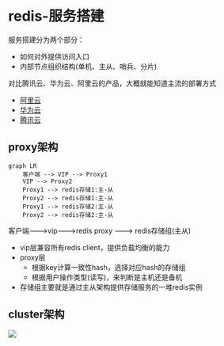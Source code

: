 # redis-服务搭建

服务搭建分为两个部分：
- 如何对外提供访问入口
- 内部节点组织结构(单机、主从、哨兵、分片)

对比腾讯云、华为云、阿里云的产品，大概就能知道主流的部署方式
- [阿里云](https://help.aliyun.com/zh/redis/product-overview/overview-6?spm=a2c4g.11186623.0.0.9d0585b50TuaDW)
- [华为云](https://support.huaweicloud.com/productdesc-dcs/dcs-pd-191224001.html)
- [腾讯云](https://cloud.tencent.com/document/product/239/18336)


## proxy架构

```mermaid
graph LR
    客户端 --> VIP --> Proxy1
    VIP --> Proxy2
    Proxy1 --> redis存储1:主-从
    Proxy2 --> redis存储1:主-从
    Proxy1 --> redis存储2:主-从
    Proxy2 --> redis存储2:主-从
```


客户端--->vip--->redis proxy ---> redis存储组(主从)
- vip层兼容所有redis client，提供负载均衡的能力
- proxy层
    - 根据key计算一致性hash，选择对应hash的存储组
    - 根据用户操作类型(读写)，来判断是主机还是备机
- 存储组主要就是通过主从架构提供存储服务的一堆redis实例

## cluster架构

![](https://hl1998-1255562705.cos.ap-shanghai.myqcloud.com/Img/20241017153150.png)